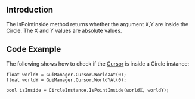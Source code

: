 ## Introduction

The IsPointInside method returns whether the argument X,Y are inside the Circle. The X and Y values are absolute values.

## Code Example

The following shows how to check if the [Cursor](/frb/docs/index.php?title=FlatRedBall.Gui.Cursor.md "FlatRedBall.Gui.Cursor") is inside a Circle instance:

    float worldX = GuiManager.Cursor.WorldXAt(0);
    float worldY = GuiManager.Cursor.WorldYAt(0);

    bool isInside = CircleInstance.IsPointInside(worldX, worldY);
